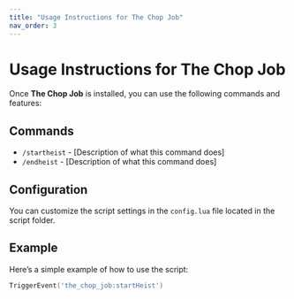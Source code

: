 ```yaml
---
title: "Usage Instructions for The Chop Job"
nav_order: 3
---
```


# Usage Instructions for The Chop Job

Once **The Chop Job** is installed, you can use the following commands and features:

## Commands
- `/startheist` - [Description of what this command does]
- `/endheist` - [Description of what this command does]

## Configuration
You can customize the script settings in the `config.lua` file located in the script folder.

## Example
Here’s a simple example of how to use the script:
```lua
TriggerEvent('the_chop_job:startHeist')
